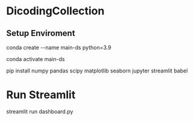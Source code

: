 # DicodingCollection

## Setup Enviroment

conda create --name main-ds python=3.9

conda activate main-ds

pip install numpy pandas scipy matplotlib seaborn jupyter streamlit babel

# Run Streamlit
streamlit run dashboard.py

